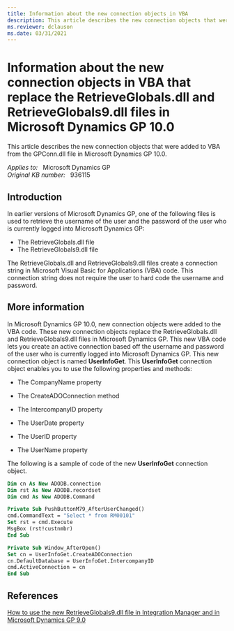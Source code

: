 ```yaml
---
title: Information about the new connection objects in VBA
description: This article describes the new connection objects that were added to VBA from the GPConn.dll file in Microsoft Dynamics GP 10.0.
ms.reviewer: dclauson
ms.date: 03/31/2021
---
```

# Information about the new connection objects in VBA that replace the RetrieveGlobals.dll and RetrieveGlobals9.dll files in Microsoft Dynamics GP 10.0

This article describes the new connection objects that were added to VBA from the GPConn.dll file in Microsoft Dynamics GP 10.0.

_Applies to:_ &nbsp; Microsoft Dynamics GP  
_Original KB number:_ &nbsp; 936115

## Introduction

In earlier versions of Microsoft Dynamics GP, one of the following files is used to retrieve the username of the user and the password of the user who is currently logged into Microsoft Dynamics GP:

- The RetrieveGlobals.dll file
- The RetrieveGlobals9.dll file

The RetrieveGlobals.dll and RetrieveGlobals9.dll files create a connection string in Microsoft Visual Basic for Applications (VBA) code. This connection string does not require the user to hard code the username and password.

## More information

In Microsoft Dynamics GP 10.0, new connection objects were added to the VBA code. These new connection objects replace the RetrieveGlobals.dll and RetrieveGlobals9.dll files in Microsoft Dynamics GP. This new VBA code lets you create an active connection based off the username and password of the user who is currently logged into Microsoft Dynamics GP. This new connection object is named **UserInfoGet**. This **UserInfoGet** connection object enables you to use the following properties and methods:

- The CompanyName property

- The CreateADOConnection method

- The IntercompanyID property

- The UserDate property

- The UserID property

- The UserName property

The following is a sample of code of the new **UserInfoGet** connection object.

```vb
Dim cn As New ADODB.connection
Dim rst As New ADODB.recordset
Dim cmd As New ADODB.Command

Private Sub PushButtonM79_AfterUserChanged()
cmd.CommandText = "Select * from RM00101"
Set rst = cmd.Execute
MsgBox (rst!custnmbr)
End Sub

Private Sub Window_AfterOpen()
Set cn = UserInfoGet.CreateADOConnection
cn.DefaultDatabase = UserInfoGet.IntercompanyID
cmd.ActiveConnection = cn
End Sub
```

## References

[How to use the new RetrieveGlobals9.dll file in Integration Manager and in Microsoft Dynamics GP 9.0](https://support.microsoft.com/help/913341)
